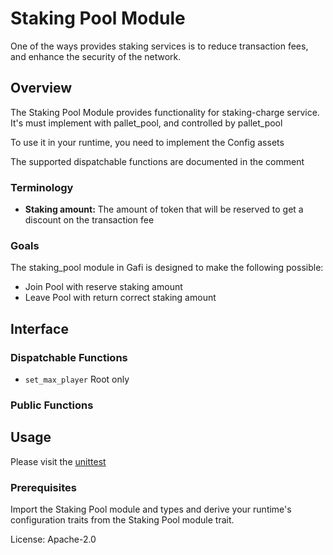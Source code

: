 # Staking Pool Module

One of the ways provides staking services is to reduce transaction fees, and enhance the security of the network.

## Overview

The Staking Pool Module provides functionality for staking-charge service. It's must implement with pallet_pool, and controlled by pallet_pool

To use it in your runtime, you need to implement the Config assets

The supported dispatchable functions are documented in the comment

### Terminology

* **Staking amount:** The amount of token that will be reserved to get a discount on the transaction fee 

### Goals

The staking_pool module in Gafi is designed to make the following possible:

* Join Pool with reserve staking amount
* Leave Pool with return correct staking amount

## Interface

### Dispatchable Functions
* `set_max_player` Root only

### Public Functions


## Usage

Please visit the [unittest](https://github.com/grindytech/gafi/blob/master/pallets/Staking-pool/src/tests.rs)

### Prerequisites

Import the Staking Pool module and types and derive your runtime's configuration traits from the Staking Pool module trait.

License: Apache-2.0

